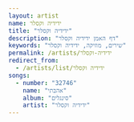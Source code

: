 ```yaml
---
layout: artist
name: ידידיה וקסלר
title: "ידידיה וקסלר"
description: "דף האמן ידידיה וקסלר"
keywords: "שירים, מוזיקה, ידידיה וקסלר"
permalink: /artists/ידידיה-וקסלר
redirect_from:
  - /artists/list/ידידיה וקסלר
songs:
  - number: "32746"
    name: "אהבתי"
    album: "סינגלים"
    artist: "ידידיה וקסלר"
---
```

